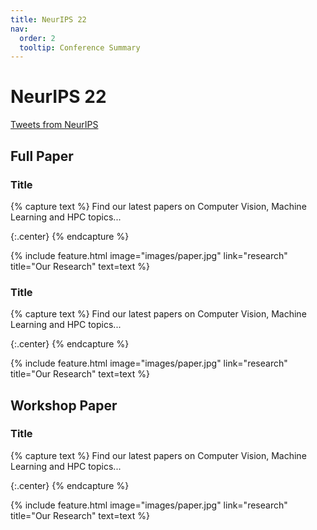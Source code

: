 ```yaml
---
title: NeurIPS 22
nav:
  order: 2
  tooltip: Conference Summary 
---
```


# <i class="fas fa-microscope"></i>NeurIPS 22

<!-- Twitter embeds from https://publish.twitter.com/ -->


<a href="https://twitter.com/intent/tweet?screen_name=search&ref_src=twsrc%5Etfw" class="twitter-mention-button" data-size="large" data-related="keuperlabs" data-lang="en" data-show-count="false">Tweets from NeurIPS</a><script async src="https://platform.twitter.com/widgets.js" charset="utf-8"></script>

## Full Paper

### Title 
{% capture text %}
Find our latest papers on Computer Vision, Machine Learning and HPC topics...

{:.center}
{% endcapture %}

{%
  include feature.html
  image="images/paper.jpg"
  link="research"
  title="Our Research"
  text=text
%}

### Title 
{% capture text %}
Find our latest papers on Computer Vision, Machine Learning and HPC topics...

{:.center}
{% endcapture %}

{%
  include feature.html
  image="images/paper.jpg"
  link="research"
  title="Our Research"
  text=text
%}

## Workshop Paper

### Title 
{% capture text %}
Find our latest papers on Computer Vision, Machine Learning and HPC topics...

{:.center}
{% endcapture %}

{%
  include feature.html
  image="images/paper.jpg"
  link="research"
  title="Our Research"
  text=text
%}
